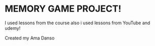 
# MEMORY GAME PROJECT!

I used lessons from the course also i used lessons from YouTube and udemy!

Created my Ama Danso

